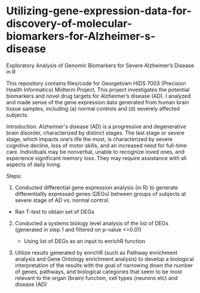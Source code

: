 # Utilizing-gene-expression-data-for-discovery-of-molecular-biomarkers-for-Alzheimer-s-disease
Exploratory Analysis of Genomic Biomarkers for  Severe Alzheimer’s Disease in R 

This repository contains files/code for Georgetown HIDS 7003 (Precision Health Informatics) Midterm Project. This project investigates the potential biomarkers and novel drug targets for Alzheimer’s disease (AD). I analyzed and made sense of the gene expression data generated from human brain tissue samples, including (a) normal controls and (d) severely affected subjects.

Introduction:
Alzheimer's disease (AD) is a progressive and degenerative brain disorder, characterized by distinct stages. The last stage or severe stage, which impacts one’s life the most, is characterized by severe cognitive decline, loss of motor skills, and an increased need for full-time care. Individuals may be nonverbal, unable to recognize loved ones, and experience significant memory loss. They may require assistance with all aspects of daily living.

Steps:
1) Conducted differential gene expression analysis (in R) to generate differentiallly expressed genes (DEGs) between groups of subjects at severe stage of AD vs. normal control.
  - Ran T-test to obtain set of DEGs

2) Conducted a systems biology level analysis of the list of DEGs (generated in step 1 and filtered on p-value <=0.01)
   - Using list of DEGs as an input to enrichR function

3) Utilize results generated by enrichR (such as Pathway enrichment analysis and Gene Ontology enrichment analysis) to develop a biological interpretation of the results with the goal of narrowing down the number of genes, pathways, and biological categories that seem to be most relevant to the organ (brain) function, cell types (neurons etc) and disease (AD) 
